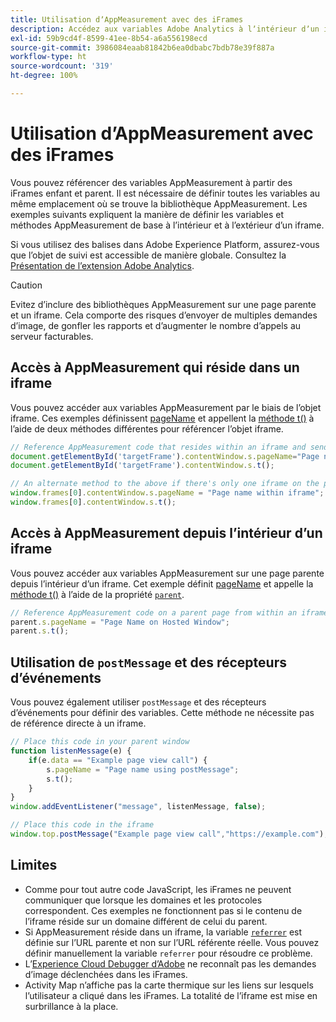 ```yaml
---
title: Utilisation dʼAppMeasurement avec des iFrames
description: Accédez aux variables Adobe Analytics à lʼintérieur dʼun iframe ou dʼune page parente dans un iframe.
exl-id: 59b9cd4f-8599-41ee-8b54-a6a556198ecd
source-git-commit: 3986084eaab81842b6ea0dbabc7bdb78e39f887a
workflow-type: ht
source-wordcount: '319'
ht-degree: 100%

---
```


# Utilisation dʼAppMeasurement avec des iFrames

Vous pouvez référencer des variables AppMeasurement à partir des iFrames enfant et parent. Il est nécessaire de définir toutes les variables au même emplacement où se trouve la bibliothèque AppMeasurement. Les exemples suivants expliquent la manière de définir les variables et méthodes AppMeasurement de base à lʼintérieur et à lʼextérieur dʼun iframe.

Si vous utilisez des balises dans Adobe Experience Platform, assurez-vous que lʼobjet de suivi est accessible de manière globale. Consultez la [Présentation de lʼextension Adobe Analytics](https://experienceleague.adobe.com/docs/experience-platform/tags/extensions/adobe/analytics/overview.html?lang=fr).

>[!CAUTION]
>
>Evitez dʼinclure des bibliothèques AppMeasurement sur une page parente et un iframe. Cela comporte des risques dʼenvoyer de multiples demandes dʼimage, de gonfler les rapports et dʼaugmenter le nombre dʼappels au serveur facturables.

## Accès à AppMeasurement qui réside dans un iframe

Vous pouvez accéder aux variables AppMeasurement par le biais de lʼobjet iframe. Ces exemples définissent [pageName](../vars/page-vars/pagename.md) et appellent la [méthode t()](../vars/functions/t-method.md) à lʼaide de deux méthodes différentes pour référencer lʼobjet iframe.

```js
// Reference AppMeasurement code that resides within an iframe and send an image request
document.getElementById('targetFrame').contentWindow.s.pageName="Page name within iframe";
document.getElementById('targetFrame').contentWindow.s.t();

// An alternate method to the above if there's only one iframe on the page
window.frames[0].contentWindow.s.pageName = "Page name within iframe";
window.frames[0].contentWindow.s.t();
```

## Accès à AppMeasurement depuis lʼintérieur dʼun iframe

Vous pouvez accéder aux variables AppMeasurement sur une page parente depuis lʼintérieur dʼun iframe. Cet exemple définit [pageName](../vars/page-vars/pagename.md) et appelle la [méthode t()](../vars/functions/t-method.md) à lʼaide de la propriété [`parent`](https://www.w3schools.com/jsref/prop_win_parent.asp).

```js
// Reference AppMeasurement code on a parent page from within an iframe and send an image request
parent.s.pageName = "Page Name on Hosted Window";
parent.s.t();
```

## Utilisation de `postMessage` et des récepteurs dʼévénements

Vous pouvez également utiliser `postMessage` et des récepteurs dʼévénements pour définir des variables. Cette méthode ne nécessite pas de référence directe à un iframe.

```js
// Place this code in your parent window
function listenMessage(e) {
    if(e.data == "Example page view call") {
        s.pageName = "Page name using postMessage";
        s.t();
    }
}
window.addEventListener("message", listenMessage, false);

// Place this code in the iframe
window.top.postMessage("Example page view call","https://example.com");
```

## Limites

* Comme pour tout autre code JavaScript, les iFrames ne peuvent communiquer que lorsque les domaines et les protocoles correspondent. Ces exemples ne fonctionnent pas si le contenu de lʼiframe réside sur un domaine différent de celui du parent.
* Si AppMeasurement réside dans un iframe, la variable [`referrer`](../vars/page-vars/referrer.md) est définie sur lʼURL parente et non sur lʼURL référente réelle. Vous pouvez définir manuellement la variable `referrer` pour résoudre ce problème.
* Lʼ[Experience Cloud Debugger dʼAdobe](https://experienceleague.adobe.com/docs/debugger/using/experience-cloud-debugger.html?lang=fr) ne reconnaît pas les demandes dʼimage déclenchées dans les iFrames.
* Activity Map nʼaffiche pas la carte thermique sur les liens sur lesquels lʼutilisateur a cliqué dans les iFrames. La totalité de lʼiframe est mise en surbrillance à la place.
